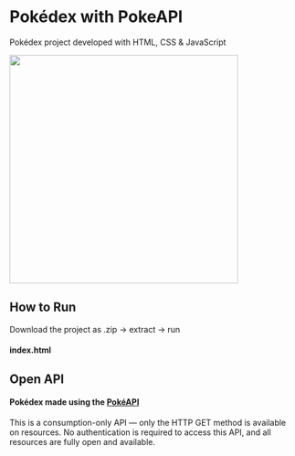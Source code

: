 
# Pokédex with PokeAPI

Pokédex project developed with HTML, CSS & JavaScript

<img src="https://github.com/gui-coliveira/pokedex-using-pokeapi/blob/main/preview/preview.png?raw=true" width="400">

## How to Run

Download the project as .zip → extract → run 
#### index.html

    
## Open API

#### Pokédex made using the [PokéAPI](https://pokeapi.co)


This is a consumption-only API — only the HTTP GET method is available on resources.
No authentication is required to access this API, and all resources are fully open and available.
